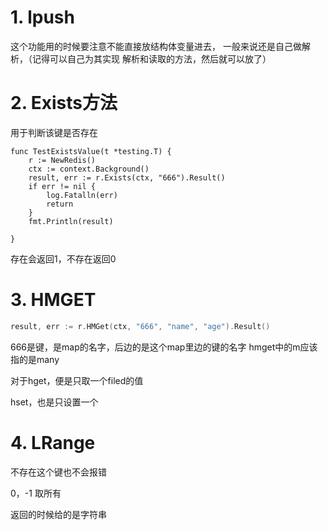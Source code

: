 # 1. lpush

这个功能用的时候要注意不能直接放结构体变量进去，
一般来说还是自己做解析，（记得可以自己为其实现 解析和读取的方法，然后就可以放了）

# 2. Exists方法

用于判断该键是否存在

```
func TestExistsValue(t *testing.T) {
	r := NewRedis()
	ctx := context.Background()
	result, err := r.Exists(ctx, "666").Result()
	if err != nil {
		log.Fatalln(err)
		return
	}
	fmt.Println(result)

}
```

存在会返回1，不存在返回0

# 3. HMGET

```go
result, err := r.HMGet(ctx, "666", "name", "age").Result()
```

666是键，是map的名字，后边的是这个map里边的键的名字
hmget中的m应该指的是many

对于hget，便是只取一个filed的值

hset，也是只设置一个



# 4. LRange

不存在这个键也不会报错

0，-1 取所有

返回的时候给的是字符串
